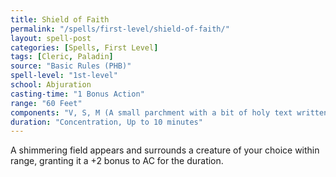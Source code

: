 ```yaml
---
title: Shield of Faith
permalink: "/spells/first-level/shield-of-faith/"
layout: spell-post
categories: [Spells, First Level]
tags: [Cleric, Paladin]
source: "Basic Rules (PHB)"
spell-level: "1st-level"
school: Abjuration
casting-time: "1 Bonus Action"
range: "60 Feet"
components: "V, S, M (A small parchment with a bit of holy text written on it)"
duration: "Concentration, Up to 10 minutes"
---
```


A shimmering field appears and surrounds a creature of your choice within range, granting it a +2 bonus to AC for the duration.